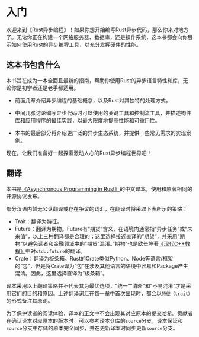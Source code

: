 # 入门

欢迎来到《Rust异步编程》！如果你想开始编写Rust异步代码，那么你来对地方了。无论你正在构建一个网络服务器、数据库，还是操作系统，这本书都会向你展示如何使用Rust的异步编程工具，以充分发挥硬件的性能。

## 这本书包含什么

本书旨在成为一本全面且最新的指南，帮助你使用Rust的异步语言特性和库，无论你是初学者还是老手都适用。

- 前面几章介绍异步编程的基础概念，以及Rust对其独特的处理方式。

- 中间几张讨论编写异步代码时可以使用的关键工具和控制流工具，并描述构件库和应用程序的最佳实践，以最大限度地提高性能和可重用性。

- 本书的最后部分将介绍更广泛的异步生态系统，并提供一些常见需求的实现案例。

现在，让我们准备好一起探索激动人心的Rust异步编程世界吧！

## 翻译

本书是[《Asynchronous Programming in Rust》](https://rust-lang.github.io/async-book/index.html)的中文译本，使用和原著相同的开源协议发布。

部分汉语内暂无公认翻译或存在争议的词汇，在翻译时将采取下表所示的策略：

- Trait：翻译为特征。
- Future：翻译为期物。Future有“期货”含义，在语境内通常指“异步任务”或“未来值”，以上三种翻译都是合理的；这里选择接近直译的”期货“，并采用”期物“以避免读者和金融领域中的”期货“混淆。”期物“也是欧长坤著[《现代C++教程》](https://changkun.de/modern-cpp/)中对`std::future`的翻译。
- Crate：翻译为板条箱。Rust的Crate类似Python、Node等语言/框架的“包”，但是将Crate译为“包”在涉及其他语言的语境中容易和Package产生混淆。因此，这里选择直译为“板条箱”。

译本采用以上翻译策略并不代表其为最优选项，“统一”“清晰”和“不易混淆”才是采用它们的目的和原因。上述翻译词汇在每一章中首次出现时，都会以`特征（trait）`的形式备注其原词。

为了保护读者的阅读体验，译本的正文中不会出现其对应原本的提交哈希。贡献者在确认译本对应原本的版本时，可以参考译本仓库的`source`分支，译本保证和`source`分支中存储的原本完全同步，并在更新译本时同步更新`source`分支。

